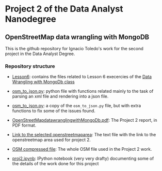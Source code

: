# Project 2 of the Data Analyst Nanodegree

## OpenStreetMap data wrangling with MongoDB

This is the github repository for Ignacio Toledo's work for the
second project in the Data Analyst Degree.

### Repository structure

* [Lesson6](../master/Lesson6): contains the files related to
  Lesson 6 execercies of the [Data Wrangling with MongoDb class][1]
    
* [osm_to_json.py](../master/osm_to_json.py): python file
  with functions related mainly to the task of parsing an xml file
  and rendering into a json file.
  
* [osm_to_json.py](../master/osm_to_json2.py): a copy of the `osm_to_json.py` file,
  but with extra functions to fix some of the issues found.
  
* [OpenStreetMapdatawranglingwithMongoDb.pdf][2]: The Project 2 report, in PDF
  format.
  
* [Link to the selected openstreetmaparea][3]: The text file with the link to
  the openstreetmap area used for project 2.
  
* [OSM compressed file][4]: The whole OSM file used in the Project 2 work.

* [proj2.ipynb](../master/proj2.ipynb): IPython notebook (very very drafty)
  documenting some of the details of the work done for this
  project

[1]: https://www.udacity.com/course/progress#!/c-ud032-nd
[2]: ../master/OpenStreetMapdatawranglingwithMongoDb.pdf
[3]: ../master/link_to_osm.txt
[4]: ../master/santiago_xml.tar.gz